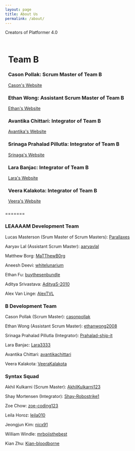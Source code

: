 ```yaml
---
layout: page
title: About Us
permalink: /about/
---
```


Creators of Platformer 4.0

<div style="border: 2px solid lightpurple; padding: 10px;">

<h1>Team B</h1>

<h3>Cason Pollak: Scrum Master of Team B</h3>
<a href="https://casonpollak.github.io/cason_2025/">Cason's Website</a>

<h3>Ethan Wong: Assistant Scrum Master of Team B</h3>
<a href="https://ethanwong2008.github.io/ethan_2027/">Ethan's Website</a>

<h3>Avantika Chittari: Integrator of Team B</h3>
<a href="https://avantikachittari.github.io/Avantika_2025_2/">Avantika's Website</a>

<h3>Srinaga Prahalad Pillutla: Integrator of Team B</h3>
<a href="https://prahalad-ship-it.github.io/Srinaga_2025/">Srinaga's Website</a>

<h3>Lara Banjac: Integrator of Team B</h3>
<a href="https://lara3333.github.io/Lara_2025/">Lara's Website</a>

<h3>Veera Kalakota: Integrator of Team B</h3>
<a href="https://veerakalakota.github.io/Veera_2025/">Veera's Website</a>

</div>

=======
### LEAAAAM Development Team
Lucas Masterson (Srum Master of Scrum Masters): [Parallaxes](https://github.com/Parallaxes)

Aaryav Lal (Assistant Scrum Master): [aaryavlal](https://github.com/aaryavlal)

Matthew Borg: [MaTThewB0rg](https://github.com/MaTThewB0rg)

Aneesh Deevi: [whitelunarium](https://github.com/whitelunarium)

Ethan Fu: [buythesenbundle](https://github.com/buythesenbundle)

Aditya Srivastava: [AdityaS-2010](https://github.com/AdityaS-2010)

Alex Van Linge: [AlexTVL](https://github.com/AlexTVL)

### B Development Team
Cason Pollak (Scrum Master): [casonpollak](https://casonpollak.github.io/cason_2025/)

Ethan Wong (Assistant Scrum Master): [ethanwong2008](https://ethanwong2008.github.io/ethan_2027/)

Srinaga Prahalad Pillutla (Integrator): [Prahalad-ship-it](https://prahalad-ship-it.github.io/Srinaga_2025/)

Lara Banjac: [Lara3333](https://lara3333.github.io/Lara_2025/)

Avantika Chittari: [avantikachittari](https://avantikachittari.github.io/Avantika_2025_2/)

Veera Kalakota: [VeeraKalakota](https://veerakalakota.github.io/Veera_2025/)

### Syntax Squad
Akhil Kulkarni (Scrum Master): [AkhilKulkarni123](https://github.com/AkhilKulkarni123/Akhil_2025_1)

Shay Mortensen (Integrator): [Shay-Robostrike1](https://github.com/Shay-Robostrike1/shay_2025)

Zoe Chow: [zoe-coding123](https://github.com/zoe-coding123/zoe_2025_2)

Leila Horoz: [leila010](https://github.com/leila010/Leila_2025)

Jeongjun Kim: [nicx91](https://github.com/nicx91/jeongjun_2025)

William Windle: [mrboiisthebest](https://github.com/mrboiisthebest/william_2025)

Kian Zhu: [Kian-bloodborne](https://github.com/Kian-bloodborne/Kian_2025)

